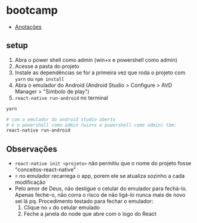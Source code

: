 # bootcamp
- [Anotações](https://www.notion.so/nenitfeadrocketseat/GoStack-11-9aa1f5390b77432a8b150e175580af3f)

## setup
1. Abra o power shell como admin (win+x e powershell como admin)
2. Acesse a pasta do projeto
3. Instale as dependências se for a primeira vez que roda o projeto com ``yarn`` ou ``npm install``
4. Abra o emulador do Android (Android Studio > Configure > AVD Manager > "Simbolo de play")
5. ``react-native run-android`` no terminal

```sh
yarn

# com o emulador do android studio aberto
# e o powershell como admin (win+x e powershell como admin) tbm:
react-native run-android
```

## Observações
- ``react-native init <projeto>`` não permitiu que o nome do projeto fosse "conceitos-react-native"
- `r` no emulador recarrega o app, porem ele se atualiza sozinho a cada modificação
- Pelo amor de Deus, não desligue o celular do emulador para fechá-lo. Apenas feche-o, não corra o risco de não ligá-lo nunca mais de novo sei lá pq. Procedimento testado para fechar o emulador:
    1. Clique no `x` do celular emulado
    2. Feche a janela do node que abre com o logo do React

